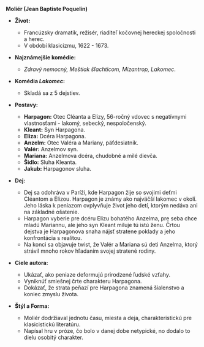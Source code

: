 **Moliér (Jean Baptiste Poquelin)**

- **Život:**
  - Francúzsky dramatik, režisér, riaditeľ kočovnej hereckej spoločnosti a herec.
  - V období klasicizmu, 1622 - 1673.
  
- **Najznámejšie komédie:**
  - *Zdravý nemocný, Meštiak šľachticom, Mizantrop, Lakomec*.

- **Komédia *Lakomec*:**
  - Skladá sa z 5 dejstiev.
  
- **Postavy:**
  - **Harpagon:** Otec Cléanta a Elizy, 56-ročný vdovec s negatívnymi vlastnosťami - lakomý, sebecký, nespoločenský.
  - **Kleant:** Syn Harpagona.
  - **Eliza:** Dcéra Harpagona.
  - **Anzelm:** Otec Valéra a Mariany, päťdesiatnik.
  - **Valér:** Anzelmov syn.
  - **Mariana:** Anzelmova dcéra, chudobné a milé dievča.
  - **Šidlo:** Sluha Kleanta.
  - **Jakub:** Harpagonov sluha.

- **Dej:**
  - Dej sa odohráva v Paríži, kde Harpagon žije so svojimi deťmi Cléantom a Elizou. Harpagon je známy ako najväčší lakomec v okolí. Jeho láska k peniazom ovplyvňuje život jeho detí, ktorým nedáva ani na základné ošatenie.
  - Harpagon vyberie pre dcéru Elizu bohatého Anzelma, pre seba chce mladú Mariannu, ale jeho syn Kleant miluje tú istú ženu. Črtou dejstva je Harpagonova snaha nájsť stratene poklady a jeho konfrontácia s realitou.
  - Na konci sa objavuje twist, že Valér a Mariana sú deti Anzelma, ktorý strávil mnoho rokov hľadaním svojej stratené rodiny.

- **Ciele autora:**
  - Ukázať, ako peniaze deformujú prirodzené ľudské vzťahy.
  - Vyniknúť smiešnej črte charakteru Harpagona.
  - Dokázať, že strata peňazí pre Harpagona znamená šialenstvo a koniec zmyslu života.
  
- **Štýl a Forma:**
  - Moliér dodržiaval jednotu času, miesta a deja, charakteristickú pre klasicistickú literatúru.
  - Napísal hru v próze, čo bolo v danej dobe netypické, no dodalo to dielu osobitý charakter.
